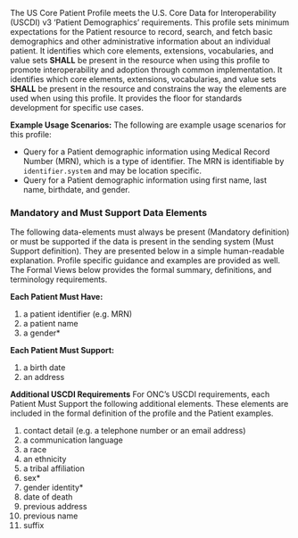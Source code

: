 The US Core Patient Profile meets the U.S. Core Data for Interoperability (USCDI) v3 ‘Patient Demographics’ requirements. This profile sets minimum expectations for the Patient resource to record, search, and fetch basic demographics and other administrative information about an individual patient. It identifies which core elements, extensions, vocabularies, and value sets **SHALL** be present in the resource when using this profile to promote interoperability and adoption through common implementation. It identifies which core elements, extensions, vocabularies, and value sets **SHALL** be present in the resource and constrains the way the elements are used when using this profile. It provides the floor for standards development for specific use cases.

**Example Usage Scenarios:**
The following are example usage scenarios for this profile:

- Query for a Patient demographic information using Medical Record Number (MRN), which is a type of identifier. The MRN is identifiable by `identifier.system` and may be location specific.
- Query for a Patient demographic information using first name, last name, birthdate, and gender.

### Mandatory and Must Support Data Elements

The following data-elements must always be present (Mandatory definition) or must be supported if the data is present in the sending system (Must Support definition). They are presented below in a simple human-readable explanation. Profile specific guidance and examples are provided as well. The Formal Views below provides the formal summary, definitions, and terminology requirements.

**Each Patient Must Have:**

1. a patient identifier (e.g. MRN)
2. a patient name
3. a gender\*

**Each Patient Must Support:**

1. a birth date
2. an address

**Additional USCDI Requirements**
For ONC’s USCDI requirements, each Patient Must Support the following additional elements. These elements are included in the formal definition of the profile and the Patient examples.

1. contact detail (e.g. a telephone number or an email address)
2. a communication language
3. a race
4. an ethnicity
5. a tribal affiliation
6. sex\*
7. gender identity\*
8. date of death
9. previous address
10. previous name
11. suffix
